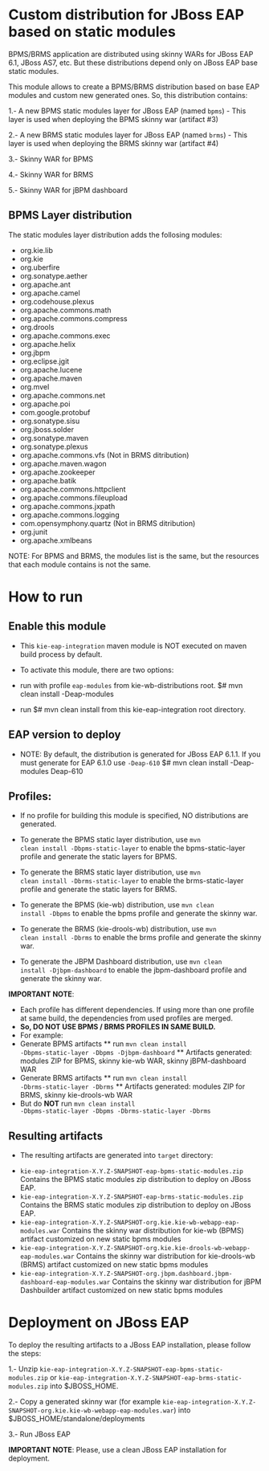 Custom distribution for JBoss EAP based on static modules
==========================================================

BPMS/BRMS application are distributed using skinny WARs for JBoss EAP 6.1, JBoss AS7, etc. But these distributions depend only on JBoss EAP base static modules.

This module allows to create a BPMS/BRMS distribution based on base EAP modules and custom new generated ones. So, this distribution contains:

1.- A new BPMS static modules layer for JBoss EAP (named <code>bpms</code>) - This layer is used when deploying the BPMS skinny war (artifact #3)

2.- A new BRMS static modules layer for JBoss EAP (named <code>brms</code>) - This layer is used when deploying the BRMS skinny war (artifact #4)

3.- Skinny WAR for BPMS

4.- Skinny WAR for BRMS

5.- Skinny WAR for jBPM dashboard


BPMS Layer distribution
-----------------------

The static modules layer distribution adds the follosing modules:

* org.kie.lib
* org.kie
* org.uberfire
* org.sonatype.aether
* org.apache.ant
* org.apache.camel
* org.codehouse.plexus
* org.apache.commons.math
* org.apache.commons.compress
* org.drools
* org.apache.commons.exec
* org.apache.helix
* org.jbpm
* org.eclipse.jgit
* org.apache.lucene
* org.apache.maven
* org.mvel
* org.apache.commons.net
* org.apache.poi
* com.google.protobuf
* org.sonatype.sisu
* org.jboss.solder
* org.sonatype.maven
* org.sonatype.plexus
* org.apache.commons.vfs (Not in BRMS ditribution)
* org.apache.maven.wagon
* org.apache.zookeeper
* org.apache.batik
* org.apache.commons.httpclient
* org.apache.commons.fileupload
* org.apache.commons.jxpath
* org.apache.commons.logging
* com.opensymphony.quartz (Not in BRMS ditribution)
* org.junit
* org.apache.xmlbeans

NOTE: For BPMS and BRMS, the modules list is the same, but the resources that each module contains is not the same.

How to run
==========

Enable this module
------------------
* This <code>kie-eap-integration</code> maven module is NOT executed on maven build process by default.

* To activate this module, there are two options:
* run with profile <code>eap-modules</code> from kie-wb-distributions root.
$# mvn clean install -Deap-modules
* run $# mvn clean install from this kie-eap-integration root directory.

EAP version to deploy
---------------------
* NOTE: By default, the distribution is generated for JBoss EAP 6.1.1. If you must generate for EAP 6.1.0 use <code>-Deap-610</code>
$# mvn clean install -Deap-modules Deap-610

Profiles:
----------
- If no profile for building this module is specified, NO distributions are generated.

- To generate the BPMS static layer distribution, use <code>mvn clean install -Dbpms-static-layer</code> to enable the bpms-static-layer profile and generate the static layers for BPMS.
- To generate the BRMS static layer distribution, use <code>mvn clean install -Dbrms-static-layer</code> to enable the brms-static-layer profile and generate the static layers for BRMS.
- To generate the BPMS (kie-wb) distribution, use <code>mvn clean install -Dbpms</code> to enable the bpms profile and generate the skinny war.
- To generate the BRMS (kie-drools-wb) distribution, use <code>mvn clean install -Dbrms</code> to enable the brms profile and generate the skinny war.
- To generate the JBPM Dashboard distribution, use <code>mvn clean install -Djbpm-dashboard</code> to enable the jbpm-dashboard profile and generate the skinny war.

**IMPORTANT NOTE**:
* Each profile has different dependencies. If using more than one profile at same build, the dependencies from used profiles are merged.
* **So, DO NOT USE BPMS / BRMS PROFILES IN SAME BUILD.**
* For example:
* Generate BPMS artifacts
** run <code>mvn clean install -Dbpms-static-layer -Dbpms -Djbpm-dashboard</code>
** Artifacts generated: modules ZIP for BPMS, skinny kie-wb WAR, skinny jBPM-dashboard WAR
* Generate BRMS artifacts
** run <code>mvn clean install -Dbrms-static-layer -Dbrms</code>
** Artifacts generated: modules ZIP for BRMS, skinny kie-drools-wb WAR
* But do **NOT** run  <code>mvn clean install -Dbpms-static-layer -Dbpms -Dbrms-static-layer -Dbrms</code>



Resulting artifacts
---------------------
* The resulting artifacts are generated into <code>target</code> directory:
- <code>kie-eap-integration-X.Y.Z-SNAPSHOT-eap-bpms-static-modules.zip</code> Contains the BPMS static modules zip distribution to deploy on JBoss EAP.
- <code>kie-eap-integration-X.Y.Z-SNAPSHOT-eap-brms-static-modules.zip</code> Contains the BRMS static modules zip distribution to deploy on JBoss EAP.
- <code>kie-eap-integration-X.Y.Z-SNAPSHOT-org.kie.kie-wb-webapp-eap-modules.war</code> Contains the skinny war distribution for kie-wb (BPMS) artifact customized on new static bpms modules
- <code>kie-eap-integration-X.Y.Z-SNAPSHOT-org.kie.kie-drools-wb-webapp-eap-modules.war</code> Contains the skinny war distribution for kie-drools-wb (BRMS) artifact customized on new static bpms modules
- <code>kie-eap-integration-X.Y.Z-SNAPSHOT-org.jbpm.dashboard.jbpm-dashboard-eap-modules.war</code> Contains the skinny war distribution for jBPM Dashbuilder artifact customized on new static bpms modules

Deployment on JBoss EAP
=======================

To deploy the resulting artifacts to a JBoss EAP installation, please follow the steps:

1.- Unzip <code>kie-eap-integration-X.Y.Z-SNAPSHOT-eap-bpms-static-modules.zip</code> or <code>kie-eap-integration-X.Y.Z-SNAPSHOT-eap-brms-static-modules.zip</code> into $JBOSS_HOME.

2.- Copy a generated skinny war (for example <code>kie-eap-integration-X.Y.Z-SNAPSHOT-org.kie.kie-wb-webapp-eap-modules.war</code>) into $JBOSS_HOME/standalone/deployments

3.- Run JBoss EAP

**IMPORTANT NOTE**: Please, use a clean JBoss EAP installation for deployment.
